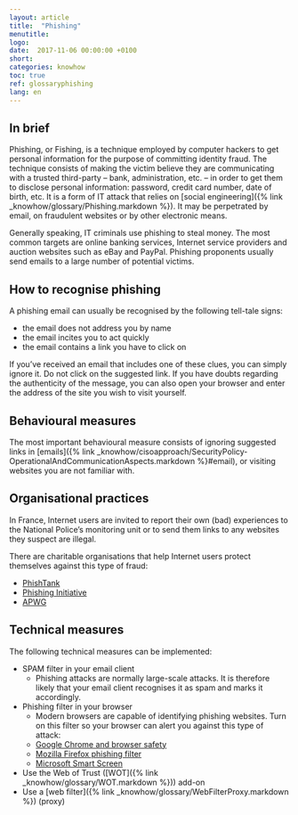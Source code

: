 ```yaml
---
layout: article
title:  "Phishing"
menutitle:
logo:
date:  2017-11-06 00:00:00 +0100
short:
categories: knowhow
toc: true
ref: glossaryphishing
lang: en
---
```

## In brief
Phishing, or Fishing, is a technique employed by computer hackers to get personal information for the purpose of committing identity fraud. The technique consists of making the victim believe they are communicating with a trusted third-party – bank, administration, etc. – in order to get them to disclose personal information: password, credit card number, date of birth, etc. It is a form of IT attack that relies on [social engineering]({% link _knowhow/glossary/Phishing.markdown %}). It may be perpetrated by email, on fraudulent websites or by other electronic means.

Generally speaking, IT criminals use phishing to steal money. The most common targets are online banking services, Internet service providers and auction websites such as eBay and PayPal. Phishing proponents usually send emails to a large number of potential victims.

## How to recognise phishing
A phishing email can usually be recognised by the following tell-tale signs:

* the email does not address you by name
* the email incites you to act quickly
* the email contains a link you have to click on

If you’ve received an email that includes one of these clues, you can simply ignore it. Do not click on the suggested link. If you have doubts regarding the authenticity of the message, you can also open your browser and enter the address of the site you wish to visit yourself.

## Behavioural measures
The most important behavioural measure consists of ignoring suggested links in [emails]({% link _knowhow/cisoapproach/SecurityPolicy-OperationalAndCommunicationAspects.markdown %}#email), or visiting websites you are not familiar with.

## Organisational practices
In France, Internet users are invited to report their own (bad) experiences to the National Police’s monitoring unit or to send them links to any websites they suspect are illegal.

There are charitable organisations that help Internet users protect themselves against this type of fraud:

* [PhishTank](https://www.phishtank.com)
* [Phishing Initiative](https://phishing-initiative.fr/contrib)
* [APWG](https://apwg.org)

## Technical measures
The following technical measures can be implemented:

* SPAM filter in your email client
  * Phishing attacks are normally large-scale attacks. It is therefore likely that your email client recognises it as spam and marks it accordingly.
* Phishing filter in your browser
  * Modern browsers are capable of identifying phishing websites. Turn on this filter so your browser can alert you against this type of attack:
  * [Google Chrome and browser safety](https://support.google.com/chrome/answer/114836?hl=fr&ref_topic=7437824)
  * [Mozilla Firefox phishing filter](https://support.mozilla.org/en-US/kb/how-does-phishing-and-malware-protection-work)
  * [Microsoft Smart Screen](https://www.microsoft.com/en-us/security/default.aspx)
* Use the Web of Trust ([WOT]({% link _knowhow/glossary/WOT.markdown %})) add-on
* Use a [web filter]({% link _knowhow/glossary/WebFilterProxy.markdown %}) (proxy)
